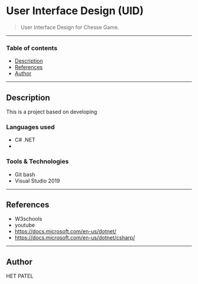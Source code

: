 # User Interface Design (UID)

> User Interface Design for Chesse Game.
---
### Table of contents

- [Description](#description)
- [References](#references)
- [Author](#author)

---

## Description

This is a project based on developing 

<!-- [Mini App Roadmap](https://docs.google.com/document/d/1TpHGnCcIn6bnD6QrYBVCE3Fy8hYhpX5EnLAdrxudBms/edit?usp=sharing)  -->

### Languages used
- C# .NET
- 

### Tools & Technologies 
- Git bash
- Visual Studio 2019


---

## References
- W3schools
- youtube
- https://docs.microsoft.com/en-us/dotnet/    
- https://docs.microsoft.com/en-us/dotnet/csharp/ 


---

## Author

HET PATEL






